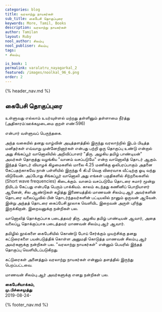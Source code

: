 ```yaml
---
categories: blog
title: வரலாற்று நாயகர்கள்
sub_title: கைபேசி தொகுப்புரை
keywords: More, Tamil, Books
description: வரலாற்று நாயகர்கள்
author: Tamilan
layout: Ruby
nool_author: சிலம்பு
nool_publiser: சிலம்பு
tags:
- சிலம்பு

is_book: 1
permalink: varalatru_nayagarkal_2
featured: /images/noolkal_96_6.png
order: 2
---
```

{% header_nav.md %}

## கைபேசி தொகுப்புரை

உள்ளுவது எல்லாம் உயர்வுள்ளல் மற்றது தள்ளினும் தள்ளாமை நீர்த்து (அதிகாரம்:ஊக்கமுடைமை குறள் எண்:596)

என்பார் வள்ளுவப் பெருந்தகை.

அந்த வகையில் தனது வாழ்வின் அடித்தளத்தில் இருந்து வரலாற்றில் இடம் பிடித்த மனிதர்கள் எவ்வாறு முன்னேறினார்கள் என்பது பற்றி ஒரு தொகுப்பு உண்டு என்றால் அது சிங்கப்பூர் வானொலியில் அறிவிப்பாளர் "திரு. அழகிய தமிழ் பாண்டியன்" அவர்கள் தொகுத்து வழங்கிய "வானம் வசப்படுமே" என்ற வானொலித் தொடர் ஆகும். இந்தத் தொடர் வியாழக் கிழமைகளில் மாலை 4.25 மணிக்கு ஒலிபரப்பாகும் அதனை கேட்பதற்காகவே நான் பள்ளியில் இருந்து 4 கி.மீ வெகு விரைவாக வீட்டிற்கு ஓடி வந்து விடுவேன். அப்போது சிங்கப்பூர் வானொலி அது எங்கள் பகுதிகளில் சிற்றலைகளில் (Short wave frequencies) கிடைக்கும். வானம் வசப்படுமே தொடரை சுமார் மூன்று நிமிடம் கேட்பது என்பதே பெரும் பாக்கியம். காலம் கடந்தது கணினிப் பொறியாளர் ஆனேன், சில ஆண்டுகள் கழித்து இணையத்தில் மாணவன் சிலம்பு.ஆர் அவர்களின் தொடரை வலைப்பூவில் பின் தொடர்ந்தவர்களின் பட்டியலில் நானும் ஒருவன் ஆவேன். இன்று அந்தத் தொடரை கைப்பேசி நூலாக வெளியிட இறைவன் அருள் புரிந்து இருக்கிறான். இறைவனுக்கு நன்றிகள் பல.

வானொலித் தொக்குப்பாக படைத்தவர் திரு. அழகிய தமிழ் பாண்டியன் ஆவார், அதை வலைப்பூ தொக்குப்பாக படைத்தவர் மாணவன் சிலம்பு.ஆர் ஆவார்.

தமிழில் நூல்களை கைபேசியில் கொண்டு போய் சேர்க்கும் முயற்சிக்கு தனது கட்டுரைகளை பயன்படுத்திக் கொள்ள அனுமதி கொடுத்த மாணவன் சிலம்பு.ஆர் அவர்களுக்கு நன்றிகள் பல. "வரலாற்று நாயகர்கள்" என்னும் பெயரில் இந்தத் தொகுப்பு வெளியிடப்படுகிறது.

கட்டுரைகள் அனைத்தும் வரலாற்று நாயகர்கள் என்னும் தளத்தில் இருந்து பெறப்பட்டவை.

மாணவன் சிலம்பு.ஆர் அவர்களுக்கு எனது நன்றிகள் பல.

**கைபேசியாக்கம்,  
மு.பிச்சைமுத்து**  
2019-08-24-

{% footer_nav.md %}
